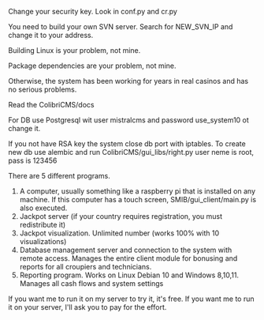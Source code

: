 Change your security key.
Look in conf.py and cr.py

You need to build your own SVN server. Search for NEW_SVN_IP and change it to your address.

Building Linux is your problem, not mine.

Package dependencies are your problem, not mine.

Otherwise, the system has been working for years in real casinos and has no serious problems.

Read the ColibriCMS/docs 

For DB use Postgresql wit user mistralcms and password use_system10 ot change it.

If you not have RSA key the system close db port with iptables.
To create new db use alembic and run ColibriCMS/gui_libs/right.py 
user neme is root, pass is 123456

There are 5 different programs.
1. A computer, usually something like a raspberry pi that is installed on any machine. If this computer has a touch screen, SMIB/gui_client/main.py is also executed.
2. Jackpot server (if your country requires registration, you must redistribute it)
3. Jackpot visualization. Unlimited number (works 100% with 10 visualizations)
4. Database management server and connection to the system with remote access. Manages the entire client module for bonusing and reports for all croupiers and technicians.
5. Reporting program. Works on Linux Debian 10 and Windows 8,10,11. Manages all cash flows and system settings


If you want me to run it on my server to try it, it's free. 
If you want me to run it on your server, I'll ask you to pay for the effort.



